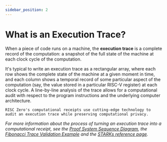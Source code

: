 ```yaml
---
sidebar_position: 2
---
```


# What is an Execution Trace? 

When a piece of code runs on a machine, the **execution trace** is a complete record of the computation: a snapshot of the full state of the machine at each clock cycle of the computation. 

It's typical to write an execution trace as a rectangular array, where each row shows the complete state of the machine at a given moment in time, and each column shows a temporal record of some particular aspect of the computation (say, the value stored in a particular RISC-V register) at each clock cycle. A line-by-line analysis of the trace allows for a computational audit with respect to the program instructions and the underlying computer architecture. 

`RISC Zero's computational receipts use cutting-edge technology to audit an execution trace while preserving computational privacy.`

*For more information about the process of turning an execution trace into a computational receipt, see the [Proof System Sequence Diagram](proof-system-sequence-diagram.md), the [Fibonacci Trace Validation Example](https://docs.google.com/spreadsheets/d/e/2PACX-1vSJ1J5PcS2op_vrGtbK5Mif0gAN6wbAaTSWTHy2vuFtfbtqbI_dRqpalNamNjjUcyqD7hDPJRgI2cG-/pubhtml#) and the [STARKs reference page](../../reference-docs/about-starks.md).* 